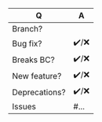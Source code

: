 | Q             | A
| ------------- | ---
| Branch?       |
| Bug fix?      | ✔️/❌
| Breaks BC?    | ✔️/❌
| New feature?  | ✔️/❌
| Deprecations? | ✔️/❌
| Issues        | #... <!-- prefix each issue number with "#" symbol, no need to create an issue if none exist, explain below instead -->
